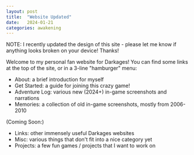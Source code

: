 ```yaml
---
layout: post
title:  "Website Updated"
date:   2024-01-21
categories: awakening
---
```


NOTE: I recently updated the design of this site - please let me know if anything looks broken on your device! Thanks!

Welcome to my personal fan website for Darkages! You can find some links at the top of the site, or in a 3-line "hamburger" menu:

- About: a brief introduction for myself
- Get Started: a guide for joining this crazy game!
- Adventure Log: various new (2024+) in-game screenshots and narrations
- Memories: a collection of old in-game screenshots, mostly from 2006-2010


(Coming Soon:)
- Links: other immensely useful Darkages websites
- Misc: various things that don't fit into a nice category yet
- Projects: a few fun games / projects that I want to work on


